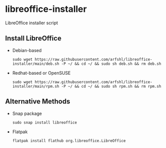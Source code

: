 # libreoffice-installer
LibreOffice installer script
## Install LibreOffice
- Debian-based

      sudo wget https://raw.githubusercontent.com/arfshl/libreoffice-installer/main/deb.sh -P ~/ && cd ~/ && sudo sh deb.sh && rm deb.sh

- Redhat-based or OpenSUSE

      sudo wget https://raw.githubusercontent.com/arfshl/libreoffice-installer/main/rpm.sh -P ~/ && cd ~/ && sudo sh rpm.sh && rm rpm.sh

## Alternative Methods
- Snap package
 
      sudo snap install libreoffice

- Flatpak

      flatpak install flathub org.libreoffice.LibreOffice
